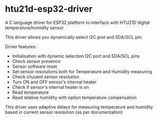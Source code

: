 # htu21d-esp32-driver
A C language driver for ESP32 platform to interface with HTU21D digital temperature/humidity sensor

This driver allows you dynamically select I2C prot and SDA/SCL pin.

Driver features:
- Initialisation with dynamic selection I2C port and SDA/SCL pins
- Check sensor presence
- Sensor software reset
- Set sensor resolutions both for Temperature and Humidity measuring
- Check chuuent sensor resolution
- Turn ON and OFF sensor's internal heater
- Check if sensor's internal heater is on
- Read temperature
- Read relative humidity with option temperature compensation

This driver uses adaptive delays for measuring temperature and humidity based in current sensor resolution (as per documentation)
